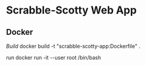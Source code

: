 # Scrabble-Scotty Web App



## Docker
*Build*
docker build -t "scrabble-scotty-app:Dockerfile" .

*run*
docker run -it --user root <tag> /bin/bash
